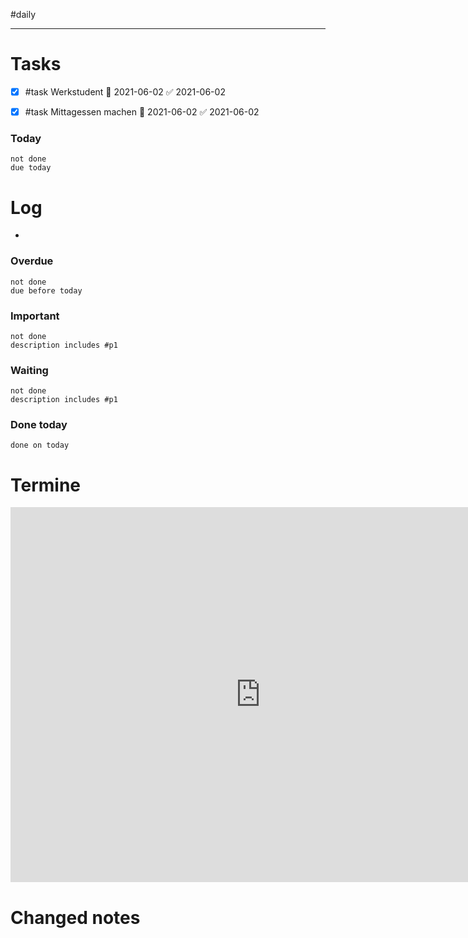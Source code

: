 #daily

---
# Tasks
- [x] #task Werkstudent 📅 2021-06-02 ✅ 2021-06-02
- [x] #task Mittagessen machen 📅 2021-06-02 ✅ 2021-06-02


### Today
```tasks
not done
due today
```

# Log 
- 

### Overdue
```tasks
not done
due before today
```

### Important 
```tasks 
not done 
description includes #p1
```

### Waiting
```tasks 
not done 
description includes #p1
```

### Done today
```tasks
done on today
```



# Termine
<iframe src="https://pim.etesync.com/pim/events" style="border: 0" width="800" height="600" frameborder="0" scrolling="no"></iframe>

# Changed notes
